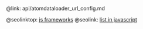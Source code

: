 @link: api/atomdataloader_url_config.md

@seolinktop: [js frameworks](https://webix.com)
@seolink: [list in javascript](https://webix.com/widget/list/)